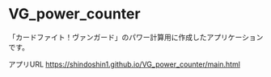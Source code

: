 # VG_power_counter

「カードファイト！ヴァンガード」のパワー計算用に作成したアプリケーションです。

アプリURL
https://shindoshin1.github.io/VG_power_counter/main.html
